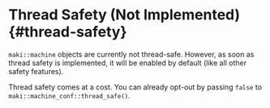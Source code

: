 # Thread Safety (Not Implemented) {#thread-safety}

`maki::machine` objects are currently not thread-safe. However, as soon as thread safety is implemented, it will be enabled by default (like all other safety features).

Thread safety comes at a cost. You can already opt-out by passing `false` to `maki::machine_conf::thread_safe()`.
